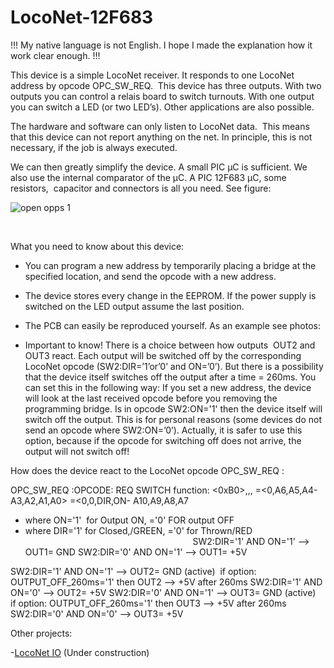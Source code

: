 # LocoNet-12F683

!!! My native language is not English. I hope I made the explanation how it work clear enough. !!!

This device is a simple LocoNet receiver. It responds to one LocoNet address by opcode OPC_SW_REQ.  This device has three outputs. With two outputs you can control a relais board to switch turnouts. With one output you can switch a LED (or two LED’s). Other applications are also possible.

The hardware and software can only listen to LocoNet data.  This means that this device can not report anything on the net. In principle, this is not necessary, if the job is always executed.

We can then greatly simplify the device. A small PIC µC is sufficient. We also use the internal comparator of the µC. A PIC 12F683 µC, some resistors,  capacitor and connectors is all you need. See figure:

<img alt="open opps 1" src=https://github.com/GeertGiebens/LocoNet-12F683/blob/master/LocoNet%20OUT%20with%20PIC%2012F683%20%C2%B5C.png>

 

What you need to know about this device:

- You can program a new address by temporarily placing a bridge at the specified location, and send the opcode with a new address.

- The device stores every change in the EEPROM. If the power supply is switched on the LED output assume the last position.

- The PCB can easily be reproduced yourself. As an example see photos:

- Important to know! There is a choice between how outputs  OUT2 and OUT3 react. Each output will be switched off by the corresponding LocoNet opcode (SW2:DIR=’1’or’0’ and ON=’0’). But there is a possibility that the device itself switches off the output after a time = 260ms. You can set this in the following way: If you set a new address, the device will look at the last received opcode before you removing the programming bridge. Is in opcode SW2:ON='1' then the device itself will switch off the output. This is for personal reasons (some devices do not send an opcode where SW2:ON=’0’). Actually, it is safer to use this option, because if the opcode for switching off does not arrive, the output will not switch off!


How does the device react to the LocoNet opcode OPC_SW_REQ :

OPC_SW_REQ :OPCODE: REQ SWITCH function: <0xB0>,<SW1>,<SW2>,<CHK>
     <SW1> =<0,A6,A5,A4- A3,A2,A1,A0>
     <SW2> =<0,0,DIR,ON- A10,A9,A8,A7
- where ON='1'  for Output ON, ='0' FOR output OFF
- where DIR='1' for Closed,/GREEN, ='0' for Thrown/RED
                         
                                                                           
SW2:DIR='1' AND ON='1' --> OUT1= GND
SW2:DIR='0' AND ON='1' --> OUT1= +5V

SW2:DIR='1' AND ON='1' --> OUT2= GND (active)  if option: OUTPUT_OFF_260ms='1' then OUT2 --> +5V after 260ms
SW2:DIR='1' AND ON='0' --> OUT2= +5V
SW2:DIR='0' AND ON='1' --> OUT3= GND (active)  if option: OUTPUT_OFF_260ms='1' then OUT3 --> +5V after 260ms
SW2:DIR='0' AND ON='0' --> OUT3= +5V



Other projects:

-[LocoNet IO](https://github.com/GeertGiebens/LocoNet_IO) (Under construction)
